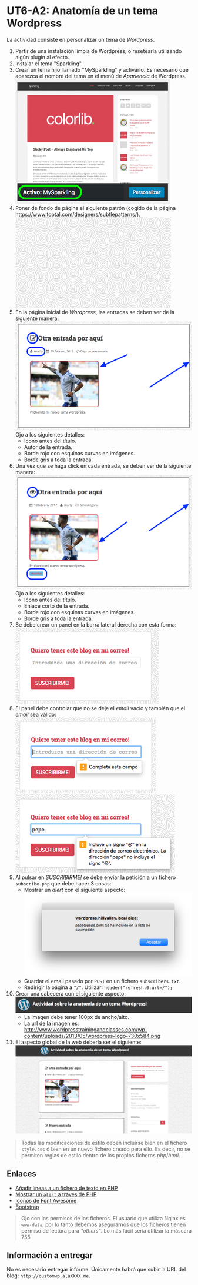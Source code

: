 # UT6-A2: Anatomía de un tema Wordpress

La actividad consiste en personalizar un tema de *Wordpress*.

1. Partir de una instalación limpia de Wordpress, o resetearla utilizando algún plugin al efecto.
1. Instalar el tema "Sparkling".
2. Crear un tema hijo llamado "MySparkling" y activarlo. Es necesario que aparezca el nombre del tema en el menú de *Apariencia* de Wordpress.  
![](img/theme.png)
3. Poner de fondo de página el siguiente patrón (cogido de la página https://www.toptal.com/designers/subtlepatterns/).
![](img/background.png)
4. En la página inicial de *Wordpress*, las entradas se deben ver de la siguiente manera:  
![](img/post.png)  
Ojo a los siguientes detalles:
    + Icono antes del título.
    + Autor de la entrada.
    + Borde rojo con esquinas curvas en imágenes.
    + Borde gris a toda la entrada.
5. Una vez que se haga click en cada entrada, se deben ver de la siguiente manera:  
![](img/whole_post.png)  
Ojo a los siguientes detalles:
    + Icono antes del título.
    + Enlace corto de la entrada.
    + Borde rojo con esquinas curvas en imágenes.
    + Borde gris a toda la entrada.
6. Se debe crear un panel en la barra lateral derecha con esta forma:
![](img/subscribe1.png)
7. El panel debe controlar que no se deje el *email* vacío y también que el *email* sea válido:  
![](img/subscribe2.png)
![](img/subscribe3.png)
8. Al pulsar en *SUSCRIBIRME!* se debe enviar la petición a un fichero `subscribe.php` que debe hacer 3 cosas:
    - Mostrar un *alert* con el siguiente aspecto:  
    ![](img/subscribe4.png)
    - Guardar el email pasado por `POST` en un fichero `subscribers.txt`.
    - Redirigir la página a `"/"`. Utilizar: `header("refresh:0;url=/");`
9. Crear una cabecera con el siguiente aspecto:  
![](img/header.png)
    - La imagen debe tener 100px de ancho/alto.
    - La url de la imagen es: http://www.wordpresstrainingandclasses.com/wp-content/uploads/2013/05/wordpress-logo-730x584.png
10. El aspecto global de la web debería ser el siguiente:  
![](img/wireframe.png)

> Todas las modificaciones de estilo deben incluirse bien en el fichero `style.css` ó bien en un nuevo fichero creado para ello. Es decir, no se permiten reglas de estilo dentro de los propios ficheros *php*/*html*.

## Enlaces

- [Añadir líneas a un fichero de texto en PHP](http://stackoverflow.com/a/24972441)
- [Mostrar un `alert` a través de PHP](http://stackoverflow.com/a/13851576)
- [Iconos de Font Awesome](http://fontawesome.io/icons/)
- [Bootstrap](http://getbootstrap.com/)

> Ojo con los permisos de los ficheros. El usuario que utiliza Nginx es `www-data`, por lo tanto debemos asegurarnos que los ficheros tienen permiso de lectura para *"others"*. Lo más fácil sería utilizar la máscara 755.

## Información a entregar

No es necesario entregar informe. Únicamente habrá que subir la URL del blog: `http://customwp.aluXXXX.me`.
